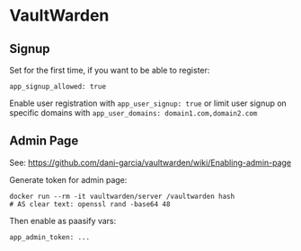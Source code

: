 # VaultWarden


## Signup

Set for the first time, if you want to be able to register:
```
app_signup_allowed: true
```

Enable user registration with `app_user_signup: true` or limit user signup on specific domains with `app_user_domains: domain1.com,domain2.com`


## Admin Page

See: https://github.com/dani-garcia/vaultwarden/wiki/Enabling-admin-page

Generate token for admin page:

```
docker run --rm -it vaultwarden/server /vaultwarden hash
# AS clear text: openssl rand -base64 48
```

Then enable as paasify vars:
```
app_admin_token: ...
```

 
